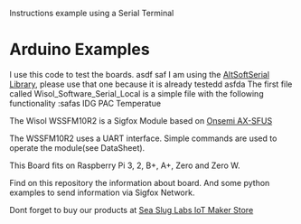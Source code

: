 Instructions example using a Serial Terminal


# Arduino Examples
I use this code to test the boards. asdf
saf
I am using the [AltSoftSerial Library](https://github.com/PaulStoffregen/AltSoftSerial), please use that one because it is already testedd
asfda
The first file called Wisol_Software_Serial_Local is a simple file with the following functionality  :safas
IDG
PAC
Temperatue


The Wisol WSSFM10R2 is a Sigfox Module based on [Onsemi AX-SFUS](http://www.onsemi.com/pub/Collateral/AX-SFUS-D.PDF)

The WSSFM10R2 uses a UART interface. Simple commands are used to operate the module(see DataSheet).

This Board fits on Raspberry Pi 3, 2, B+, A+, Zero and Zero W.

Find on this repository the information about board. And some python examples to send information via Sigfox Network.

Dont forget to buy our products at [Sea Slug Labs IoT Maker Store](http://www.seasluglabs.io)
